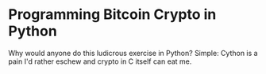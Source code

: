 # Programming Bitcoin Crypto in Python

Why would anyone do this ludicrous exercise in Python? Simple: Cython is a pain I'd rather eschew and crypto in C itself can eat me.
